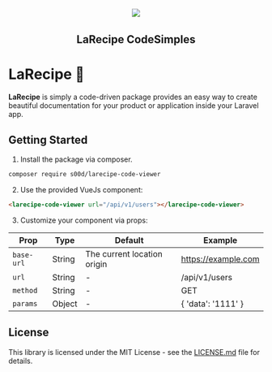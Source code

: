 <h6 align="center">
    <img src="https://larecipe.saleem.dev/images/logo.svg"/>
</h6>

<h2 align="center">
    LaRecipe CodeSimples
</h2>

# LaRecipe 🍪

**LaRecipe** is simply a code-driven package provides an easy way to create beautiful documentation for your product or application inside your Laravel app.


## Getting Started

1. Install the package via composer.

```bash
composer require s00d/larecipe-code-viewer
```

2. Use the provided VueJs component:

```html
<larecipe-code-viewer url="/api/v1/users"></larecipe-code-viewer>
```

3. Customize your component via props:

| Prop | Type | Default | Example |
| - | - | - | - |
| `base-url` | String | The current location origin | https://example.com |
| `url` | String | - | /api/v1/users |
| `method` | String | - | GET |
| `params` | Object | - | { 'data': '1111' } |

## License

This library is licensed under the MIT License - see the [LICENSE.md](LICENSE) file for details.
